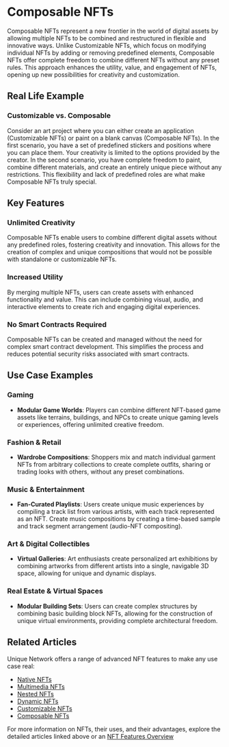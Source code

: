 # Composable NFTs

Composable NFTs represent a new frontier in the world of digital assets by allowing multiple NFTs to be combined and restructured in flexible and innovative ways. Unlike Customizable NFTs, which focus on modifying individual NFTs by adding or removing predefined elements, Composable NFTs offer complete freedom to combine different NFTs without any preset rules. This approach enhances the utility, value, and engagement of NFTs, opening up new possibilities for creativity and customization.

## Real Life Example

### Customizable vs. Composable
Consider an art project where you can either create an application (Customizable NFTs) or paint on a blank canvas (Composable NFTs). In the first scenario, you have a set of predefined stickers and positions where you can place them. Your creativity is limited to the options provided by the creator. In the second scenario, you have complete freedom to paint, combine different materials, and create an entirely unique piece without any restrictions. This flexibility and lack of predefined roles are what make Composable NFTs truly special.

## Key Features

### Unlimited Creativity
Composable NFTs enable users to combine different digital assets without any predefined roles, fostering creativity and innovation. This allows for the creation of complex and unique compositions that would not be possible with standalone or customizable NFTs.

### Increased Utility
By merging multiple NFTs, users can create assets with enhanced functionality and value. This can include combining visual, audio, and interactive elements to create rich and engaging digital experiences.

### No Smart Contracts Required
Composable NFTs can be created and managed without the need for complex smart contract development. This simplifies the process and reduces potential security risks associated with smart contracts.

## Use Case Examples

### Gaming
- **Modular Game Worlds**: Players can combine different NFT-based game assets like terrains, buildings, and NPCs to create unique gaming levels or experiences, offering unlimited creative freedom.

### Fashion & Retail
- **Wardrobe Compositions**: Shoppers mix and match individual garment NFTs from arbitrary collections to create complete outfits, sharing or trading looks with others, without any preset combinations.

### Music & Entertainment
- **Fan-Curated Playlists**: Users create unique music experiences by compiling a track list from various artists, with each track represented as an NFT. Create music compositions by creating a time-based sample and track segment arrangement (audio-NFT compositing).

### Art & Digital Collectibles
- **Virtual Galleries**: Art enthusiasts create personalized art exhibitions by combining artworks from different artists into a single, navigable 3D space, allowing for unique and dynamic displays.

### Real Estate & Virtual Spaces
- **Modular Building Sets**: Users can create complex structures by combining basic building block NFTs, allowing for the construction of unique virtual environments, providing complete architectural freedom.


## Related Articles
Unique Network offers a range of advanced NFT features to make any use case real:

- [Native NFTs](../nft-features/native.md)
- [Multimedia NFTs](../nft-features/multimedia.md)
- [Nested NFTs](../nft-features/nested.md)
- [Dynamic NFTs](../nft-features/dynamic.md)
- [Customizable NFTs](../nft-features/customizable.md)
- [Composable NFTs](../nft-features/composable.md)

For more information on NFTs, their uses, and their advantages, explore the detailed articles linked above or an [NFT Features Overview](../token-types/nft.md)